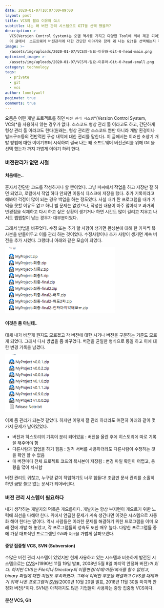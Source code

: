 ```yaml
---
date: 2020-01-07T10:07:00+09:00
layout: post
title: VCS의 필요 이유와 Git
subtitle: 나는 왜 버전 관리 시스템으로 GIT을 선택 했을까?
description: >-
  VCS(Version Control System)는 오랜 역사를 가지고 다양한 Tool에 의해 제공 되어왔다.
  이 글에서  소프트웨어 버전관리에 대한 간단한 이야기와 함께 왜 나는 Git을 선택해는지 적어보려 한다.
image: >-
  /assets/img/uploads/2020-01-07/VCS의-필요-이유와-Git-0-head-main.png
optimized_image: >-
  /assets/img/uploads/2020-01-07/VCS의-필요-이유와-Git-0-head-small.png
category: technology
tags:
  - private
  - git
  - vcs
author: lonelywolf
paginate: true
comments: true
---
```


요즘은 어떤 개발 프로젝트를 하던 `버전 관리 시스템`*(Version Control System, VCS)*을 사용하지 않는 경우가 없다. 소스코드 형상 관리 툴 이라고도 하고, 간단하게 형상 관리 툴 이라고도 한다(원래는, 형상 관리란 소스코드 뿐만 아니라 개발 환경이나 빌드구조등의 전반적인 구성 내역에 대한 관리를 말한다). 이 글에서는 이러한 초창기 개발 방법에 대한 이야기부터 시작하여 결국 나는 왜 소프트웨어 버전관리를 위해 Git 을 선택 했는가 까지 가볍게 이야기 하려 한다.

### 버전관리가 없던 시절
#### 처음에는..

혼자서 간단한 코드를 작성하거나 할 뿐이었다. 그냥 피씨에서 작업을 하고 저장만 잘 하면 되었고, 로컬에서 작업 하다 안되면 이동식 디스크에 저장을 했다. 추가 기록이라고 해봐야 걱정이 많이 되는 경우 백업을 하는 정도였다. 사실 내가 짠 프로그램을 내가 기억을 못할 이유도 없고 하니 별 문제는 없었으나, 작성한 내용이 아주 많아지고 과거의 변경점을 삭제하고 다시 하고 싶은 상황이 생기거나 하면 시간도 많이 걸리고 지우고 나서도 찝찝함이 남는 경우가 대부분이었다.

그래서 방법을 바꾸었다. 수정 또는 추가 할 사항이 생기면 완성본에 대해 한 카피씩 복사본을 만들어두고 이를 관리 하는 것이었다. 수정사항이나 추가 사항이 생기면 계속 버전을 추가 시켰다. 그랬더니 아래와 같은 모습이 되었다.

![Local Environment 1][img-1]

#### 이것은 좀 아닌데..

대체 내가 바꾼게 뭔지도 모르겠고 각 버전에 대한 시기나 버전을 구분하는 기준도 모르게 되었다. 그래서 다시 방법을 좀 바꾸었다. 버전을 균일한 형식으로 통일 하고 이에 대한 변경 기록을 남겼다.

![Local Environment 2][img-2]

이제 좀 관리가 되는것 같았다. 하지만 이렇게 잘 관리 하더라도 여전히 아래와 같이 몇가지 문제가 남아있었다.

- 버전과 히스토리의 기록이 분리 되어있음 : 버전을 올린 후에 히스토리에 따로 기록을 해주어야 함
- 다른사람과 협업을 하기 힘듬 : 원격 서버를 사용하더라도 다른사람이 수정하는 것을 확인 할 수 없음
- 매 버전마다 전체 프로젝트 코드의 복사본이 저장됨 : 변경 파일 확인이 어렵고, 용량을 많이 차지함

버전 관리도 귀찮고, 누구랑 같이 작업하기도 너무 힘들다! 조금만 문서 관리를 소홀히 하면 금방 쓸모 없는 문서가 되어버린다.


### 버전 관리 시스템이 필요하다

내가 생각하는 개발자의 덕목은 게으름이다. 개발자는 항상 부지런이 게으르기 위한 노력에 최선을 다해야 한다. 위에서 언급한 문제가 계속 생긴다면 이것은 시스템으로 자동화 해야 한다는 말이다. 역시 사람들은 이러한 문제를 해결하기 위한 프로그램을 이미 오래 전에 개발 해 놓았고, 각 프로그램들의 성숙도 또한 매우 높다. 다양한 프로그램들 중에 가장 대표적인 프로그램인 `SVN`과 `Git`을 가볍게 살펴보겠다.

#### 중앙 집중형 VCS, SVN (Subversion)

수많은 버전 관리 시스템이 있었지만 현재 사용하고 있는 시스템과 비슷하게 발전된 시스템으로는 [CVS][wiki-cvs]*(1990년 11월 19일 발표, 2008년 5월 8일 마지막 안정화 버전)*이 있다. 하지만 CVS는 File이나 Directory의 이름변경/삭제/이동/복사를 할수 없었고, binary 파일에 대한 지원도 부족하였다. 그래서 이러한 부분을 해결하고 CVS를 대체하기 위해 나온 프로그램이 [SVN][wiki-svn]*(2000년 10월 20일 발표, 2018년 11월 30일 마지막 안정화 버전)*이다. SVN은 아직까지도 많은 기업들이 사용하는 중앙 집중형 VCS이다. 



#### 분산 VCS, Git

<!-- LINKS -->
[wiki-svn]: https://ko.wikipedia.org/wiki/%EC%84%9C%EB%B8%8C%EB%B2%84%EC%A0%84
[wiki-cvs]: https://ko.wikipedia.org/wiki/CVS

<!-- IMAGES -->
[img-1]: /assets/img/uploads/2020-01-07/VCS의-필요-이유와-Git-1-local-1.png "Local Environment 1"
[img-2]: /assets/img/uploads/2020-01-07/VCS의-필요-이유와-Git-2-local-2.png "Local Environment 2"